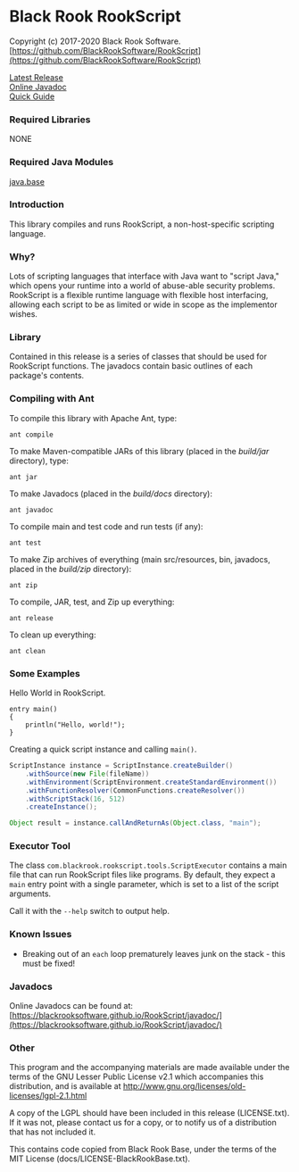 # Black Rook RookScript

Copyright (c) 2017-2020 Black Rook Software.  
[https://github.com/BlackRookSoftware/RookScript](https://github.com/BlackRookSoftware/RookScript)

[Latest Release](https://github.com/BlackRookSoftware/RookScript/releases/latest)  
[Online Javadoc](https://blackrooksoftware.github.io/RookScript/javadoc/)  
[Quick Guide](https://github.com/BlackRookSoftware/RookScript/blob/master/QUICK-GUIDE.md)


### Required Libraries

NONE


### Required Java Modules

[java.base](https://docs.oracle.com/javase/10/docs/api/java.base-summary.html)  


### Introduction

This library compiles and runs RookScript, a non-host-specific scripting language.


### Why?

Lots of scripting languages that interface with Java want to "script Java," which opens your runtime
into a world of abuse-able security problems. RookScript is a flexible runtime language with
flexible host interfacing, allowing each script to be as limited or wide in scope as the implementor
wishes. 


### Library

Contained in this release is a series of classes that should be used for RookScript functions. 
The javadocs contain basic outlines of each package's contents.


### Compiling with Ant

To compile this library with Apache Ant, type:

	ant compile

To make Maven-compatible JARs of this library (placed in the *build/jar* directory), type:

	ant jar

To make Javadocs (placed in the *build/docs* directory):

	ant javadoc

To compile main and test code and run tests (if any):

	ant test

To make Zip archives of everything (main src/resources, bin, javadocs, placed in the *build/zip* directory):

	ant zip

To compile, JAR, test, and Zip up everything:

	ant release

To clean up everything:

	ant clean


### Some Examples

Hello World in RookScript.

```
entry main()
{
	println("Hello, world!");
}
```

Creating a quick script instance and calling `main()`. 

```Java
ScriptInstance instance = ScriptInstance.createBuilder()
	.withSource(new File(fileName))
	.withEnvironment(ScriptEnvironment.createStandardEnvironment())
	.withFunctionResolver(CommonFunctions.createResolver())
	.withScriptStack(16, 512)
	.createInstance();

Object result = instance.callAndReturnAs(Object.class, "main");
```

### Executor Tool

The class `com.blackrook.rookscript.tools.ScriptExecutor` contains a main file that can run
RookScript files like programs. By default, they expect a `main` entry point with a single parameter,
which is set to a list of the script arguments.

Call it with the `--help` switch to output help.


### Known Issues

* Breaking out of an `each` loop prematurely leaves junk on the stack - this must be fixed! 


### Javadocs

Online Javadocs can be found at: [https://blackrooksoftware.github.io/RookScript/javadoc/](https://blackrooksoftware.github.io/RookScript/javadoc/)


### Other

This program and the accompanying materials
are made available under the terms of the GNU Lesser Public License v2.1
which accompanies this distribution, and is available at
http://www.gnu.org/licenses/old-licenses/lgpl-2.1.html

A copy of the LGPL should have been included in this release (LICENSE.txt).
If it was not, please contact us for a copy, or to notify us of a distribution
that has not included it. 

This contains code copied from Black Rook Base, under the terms of the MIT License (docs/LICENSE-BlackRookBase.txt).
